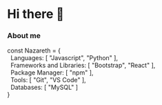 # Hi there 👋

### About me

const Nazareth = { <br>
    &nbsp;&nbsp;Languages: [ "Javascript", "Python" ], <br>
    &nbsp;&nbsp;Frameworks and Libraries: [ "Bootstrap", "React" ], <br>
    &nbsp;&nbsp;Package Manager: [ "npm" ], <br>
    &nbsp;&nbsp;Tools: [ "Git", "VS Code" ], <br>
    &nbsp;&nbsp;Databases: [ "MySQL" ] <br>
}

